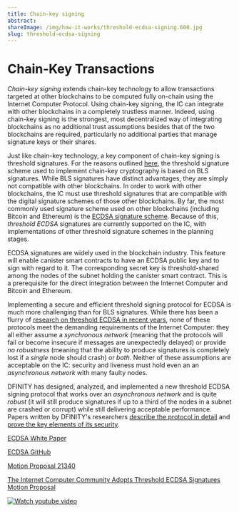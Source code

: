 ```yaml
---
title: Chain-key signing
abstract: 
shareImage: /img/how-it-works/threshold-ecdsa-signing.600.jpg
slug: threshold-ecdsa-signing
---
```


# Chain-Key Transactions

*Chain-key signing* extends chain-key technology to allow transactions targeted at other blockchains to be computed fully on-chain using the Internet Computer Protocol.
Using chain-key signing, the IC can integrate with other blockchains in a completely trustless manner.
Indeed, using chain-key signing is the strongest, most decentralized way of integrating blockchains as no additional trust assumptions besides that of the two blockchains are required, particularly no additional parties that manage signature keys or their shares.

Just like chain-key technology, a key component of chain-key signing is threshold signatures.
For the reasons outlined [here](/how-it-works/chain-key-technology/), the threshold signature scheme used to implement chain-key cryptography is based on BLS signatures. While BLS signatures have distinct advantages, they are simply not compatible with other blockchains.
In order to work with other blockchains, the IC must use threshold signatures that are compatible with the digital signature schemes of those other blockchains.
By far, the most commonly used signature scheme used on other blockchains (including Bitcoin and Ethereum) is the [ECDSA signature scheme](https://en.wikipedia.org/wiki/Elliptic_Curve_Digital_Signature_Algorithm).
Because of this, *threshold ECDSA* signatures are currently supported on the IC, with implementations of other threshold signature schemes in the planning stages.

ECDSA signatures are widely used in the blockchain industry. This feature will enable canister smart contracts to have an ECDSA public key and to sign with regard to it. The corresponding secret key is threshold-shared among the nodes of the subnet holding the canister smart contract. This is a prerequisite for the direct integration between the Internet Computer and Bitcoin and Ethereum.

Implementing a secure and efficient threshold signing protocol for ECDSA is much more challenging than for BLS signatures. While there has been a flurry of [research on threshold ECDSA in recent years](https://eprint.iacr.org/2020/1390), none of these protocols meet the demanding requirements of the Internet Computer: they all either assume a *synchronous network* (meaning that the protocols will fail or become insecure if messages are unexpectedly delayed) or provide *no robustness* (meaning that the ability to produce signatures is completely lost if a *single* node should crash) or *both*. Neither of these assumptions are acceptable on the IC: security and liveness must hold even an an *asynchronous network* with many faulty nodes.

DFINITY has designed, analyzed, and implemented a new threshold ECDSA signing protocol that works over an *asynchronous network* and is quite *robust* (it will still produce signatures if up to a third of the nodes in a subnet are crashed or corrupt) while still delivering acceptable performance. Papers written by DFINITY's researchers [describe the protocol in detail](https://eprint.iacr.org/2022/506) and [prove the key elements of its security](https://eprint.iacr.org/2021/1330).

[ECDSA White Paper](https://eprint.iacr.org/2021/1330)

[ECDSA GitHub](https://github.com/ic-association/nns-proposals/blob/main/proposals/governance/20210920T1500Z.md)

[Motion Proposal 21340](https://dashboard.internetcomputer.org/proposal/21340)

[The Internet Computer Community Adopts Threshold ECDSA Signatures Motion Proposal](https://medium.com/dfinity/the-internet-computer-community-approves-threshold-ecdsa-signatures-motion-proposal-65a0a3463492?source=friends_link&sk=db265995e31dac5ea751cd91e7b0a3b0)

[![Watch youtube video](https://i.ytimg.com/vi/MulbKPwv6_s/maxresdefault.jpg)](https://www.youtube.com/watch?v=MulbKPwv6_s)

